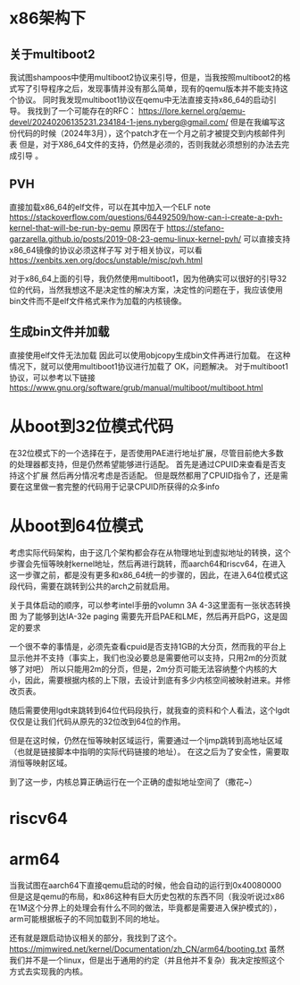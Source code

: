 # x86架构下
## 关于multiboot2
我试图shampoos中使用multiboot2协议来引导，但是，当我按照multiboot2的格式写了引导程序之后，发现事情并没有那么简单，现有的qemu版本并不能支持这个协议。
同时我发现multiboot1协议在qemu中无法直接支持x86_64的启动引导。
我找到了一个可能存在的RFC：
https://lore.kernel.org/qemu-devel/20240206135231.234184-1-jens.nyberg@gmail.com/
但是在我编写这份代码的时候（2024年3月），这个patch才在一个月之前才被提交到内核邮件列表
但是，对于X86_64文件的支持，仍然是必须的，否则我就必须想别的办法去完成引导 。

## PVH
直接加载x86_64的elf文件，可以在其中加入一个ELF note
https://stackoverflow.com/questions/64492509/how-can-i-create-a-pvh-kernel-that-will-be-run-by-qemu
原因在于
https://stefano-garzarella.github.io/posts/2019-08-23-qemu-linux-kernel-pvh/
可以直接支持x86_64镜像的协议必须这样子写
对于相关协议，可以看
https://xenbits.xen.org/docs/unstable/misc/pvh.html

对于x86_64上面的引导，我仍然使用multiboot1，因为他确实可以很好的引导32位的代码，当然我想这不是决定性的解决方案，决定性的问题在于，我应该使用bin文件而不是elf文件格式来作为加载的内核镜像。

## 生成bin文件并加载
直接使用elf文件无法加载
因此可以使用objcopy生成bin文件再进行加载。
在这种情况下，就可以使用multiboot1协议进行加载了
OK，问题解决。
对于multiboot1协议，可以参考以下链接
https://www.gnu.org/software/grub/manual/multiboot/multiboot.html

# 从boot到32位模式代码
在32位模式下的一个选择在于，是否使用PAE进行地址扩展，尽管目前绝大多数的处理器都支持，但是仍然希望能够进行适配。
首先是通过CPUID来查看是否支持这个扩展
然后再分情况考虑是否适配。
但是既然都用了CPUID指令了，还是需要在这里做一套完整的代码用于记录CPUID所获得的众多info


# 从boot到64位模式
考虑实际代码架构，由于这几个架构都会存在从物理地址到虚拟地址的转换，这个步骤会先恒等映射kernel地址，然后再进行跳转，而aarch64和riscv64，在进入这一步骤之前，都是没有更多和x86_64统一的步骤的，因此，在进入64位模式这段代码，需要在跳转到公共的arch之前就启用。

关于具体启动的顺序，可以参考intel手册的volumn 3A 4-3这里面有一张状态转换图
为了能够到达IA-32e paging
需要先开启PAE和LME，然后再开启PG，这是固定的要求

一个很不幸的事情是，必须先查看cpuid是否支持1GB的大分页，然而我的平台上显示他并不支持（事实上，我们也没必要总是需要他可以支持，只用2m的分页就够了对吧）
所以只能用2m的分页，但是，2m分页可能无法容纳整个内核的大小，因此，需要根据内核的上下限，去设计到底有多少内核空间被映射进来。并修改页表。

随后需要使用lgdt来跳转到64位代码段执行，就我查的资料和个人看法，这个lgdt仅仅是让我们代码从原先的32位改到64位的作用。

但是在这时候，仍然在恒等映射区域运行，需要通过一个ljmp跳转到高地址区域（也就是链接脚本中指明的实际代码链接的地址）。
在这之后为了安全性，需要取消恒等映射区域。

到了这一步，内核总算正确运行在一个正确的虚拟地址空间了（撒花~）




# riscv64

# arm64
当我试图在aarch64下直接qemu启动的时候，他会自动的运行到0x40080000
但是这是qemu的布局，和x86这种有巨大历史包袱的东西不同（我没听说过x86在1M这个分界上的处理会有什么不同的做法，毕竟都是需要进入保护模式的），arm可能根据板子的不同加载到不同的地址。

还有就是跟启动协议相关的部分，我找到了这个。
https://mjmwired.net/kernel/Documentation/zh_CN/arm64/booting.txt
虽然我们并不是一个linux，但是出于通用的约定（并且他并不复杂）我决定按照这个方式去实现我的内核。